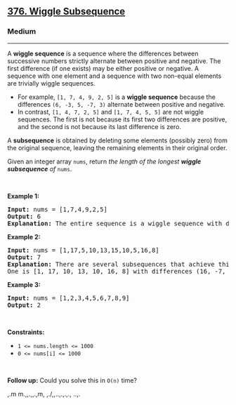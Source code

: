 <h2><a href="https://leetcode.com/problems/wiggle-subsequence/">376. Wiggle Subsequence</a></h2><h3>Medium</h3><hr><div><p>A <strong>wiggle sequence</strong> is a sequence where the differences between successive numbers strictly alternate between positive and negative. The first difference (if one exists) may be either positive or negative. A sequence with one element and a sequence with two non-equal elements are trivially wiggle sequences.</p>

<ul>
	<li>For example, <code>[1, 7, 4, 9, 2, 5]</code> is a <strong>wiggle sequence</strong> because the differences <code>(6, -3, 5, -7, 3)</code> alternate between positive and negative.</li>
	<li>In contrast, <code>[1, 4, 7, 2, 5]</code> and <code>[1, 7, 4, 5, 5]</code> are not wiggle sequences. The first is not because its first two differences are positive, and the second is not because its last difference is zero.</li>
</ul>

<p>A <strong>subsequence</strong> is obtained by deleting some elements (possibly zero) from the original sequence, leaving the remaining elements in their original order.</p>

<p>Given an integer array <code>nums</code>, return <em>the length of the longest <strong>wiggle subsequence</strong> of </em><code>nums</code>.</p>

<p>&nbsp;</p>
<p><strong>Example 1:</strong></p>

<pre><strong>Input:</strong> nums = [1,7,4,9,2,5]
<strong>Output:</strong> 6
<strong>Explanation:</strong> The entire sequence is a wiggle sequence with differences (6, -3, 5, -7, 3).
</pre>

<p><strong>Example 2:</strong></p>

<pre><strong>Input:</strong> nums = [1,17,5,10,13,15,10,5,16,8]
<strong>Output:</strong> 7
<strong>Explanation:</strong> There are several subsequences that achieve this length.
One is [1, 17, 10, 13, 10, 16, 8] with differences (16, -7, 3, -3, 6, -8).
</pre>

<p><strong>Example 3:</strong></p>

<pre><strong>Input:</strong> nums = [1,2,3,4,5,6,7,8,9]
<strong>Output:</strong> 2
</pre>

<p>&nbsp;</p>
<p><strong>Constraints:</strong></p>

<ul>
	<li><code>1 &lt;= nums.length &lt;= 1000</code></li>
	<li><code>0 &lt;= nums[i] &lt;= 1000</code></li>
</ul>

<p>&nbsp;</p>
<p><strong>Follow up:</strong> Could you solve this in <code>O(n)</code> time?</p>
</div>









,.m
m.,,.,,.,m,
,./,,..,.,.,.,
..,.
